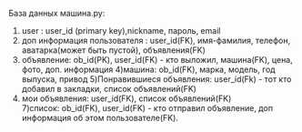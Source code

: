 База данных машина.ру: 
1) user : 
	user_id (primary key),nickname, пароль, email 
2) доп информация пользователя :
	user_id(FK), имя-фамилия, телефон,  аватарка(может быть пустой), объявления(FK)
3) объявление:
	ob_id(PK), user_id(FK) - кто выложил, машина(FK), цена, фото, доп. информация
4)машина:
	ob_id(FK), марка, модель, год выпуска, привод
5)Понравившиеся объявления:
	user_id(Fk) - тот кто добавил в закладки, список объявлений(FK)
6) мои объявления:
	user_id(FK), список объявлений(FK)  
7)список:
	 ob_id(FK), user_id(FK) - кто отправил объявление, доп информация об этом пользователе(FK).
